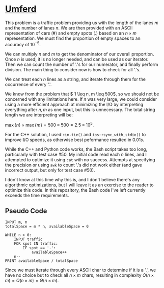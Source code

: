 # [Umferd](https://open.kattis.com/problems/umferd)

This problem is a traffic problem providing us with the length of the lanes $m$ and the number of lanes $n$. We are then provided with an ASCII representation of cars (#) and empty spots (.) based on an $n \times m$ representation. We must find the proportion of empty spaces to an accuracy of $10^{-5}$.

We can multiply $n$ and $m$ to get the denominator of our overall proportion. Once $n$ is used, it is no longer needed, and can be used as our iterator. Then we can count the number of '.'s for our numerator, and finally perform division. The main thing to consider now is how to check for all '.'s.

We can treat each $n$ lines as a string, and iterate through them for the occurrence of every '.'.

We know from the problem that $ 1 \leq n, m \leq 500$, so we should not be concerned with any limitations here. If $n$ was very large, we could consider using a more efficient approach at minimizing the I/O by interpreting everything after $n, m$ as one input, but this is unnecessary. The total string length we are interpreting will be:

$\max \{ n \} \times \max \{ m \} = 500 \times 500 = 2.5 \times 10^5$.

For the C++ solution, I used `cin.tie()` and `ios::sync_with_stdio()` to improve I/O speeds, as otherwise best peformance resulted in $0.01s$.

While the C++ and Python code works, the Bash script takes too long, particularly with test case #50. My initial code read each $n$ lines, and I attempted to optimize it using `cat` with no success. Attempts at specifying the precision or using `awk` to count '.'s did not work either (and gave incorrect output, but only for test case #50). 

I don't know at this time why this is, and I don't believe there's any algorithmic optimizations, but I will leave it as an exercise to the reader to optimize this code. In this repository, the Bash code I've left currently exceeds the time requirements.

## Pseudo Code
```
INPUT m, n
totalSpace = m * n, availableSpace = 0

WHILE n > 0:
    INPUT traffic
    FOR spot IN traffic:
        IF spot == '.':
            availableSpace++
    n--
PRINT availableSpace / totalSpace
```
Since we must iterate through every ASCII char to determine if it is a '.', we have no choice but to check all $n \times m$ chars, resulting in complexity $O(n \times m) = \Omega(n \times m) = \Theta(n \times m)$.